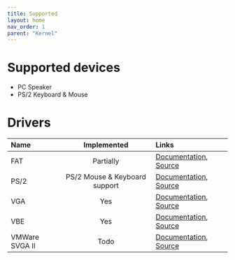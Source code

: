 ```yaml
---
title: Supported
layout: home
nav_order: 1
parent: "Kernel"
---
```


# Supported devices
- PC Speaker
- PS/2 Keyboard & Mouse

# Drivers

| Name           |          Implemented          | Links                                            |
| :------------- | :---------------------------: | :----------------------------------------------- |
| FAT            |           Partially           | [Documentation](), [Source]()                    |
| PS/2           | PS/2 Mouse & Keyboard support | [Documentation](), [Source]()                    |
| VGA            |              Yes              | [Documentation](), [Source]()                    |
| VBE            |              Yes              | [Documentation](), [Source]()                    |
| VMWare SVGA II |             Todo              | [Documentation](../drivers/SVGA-II/), [Source]() |